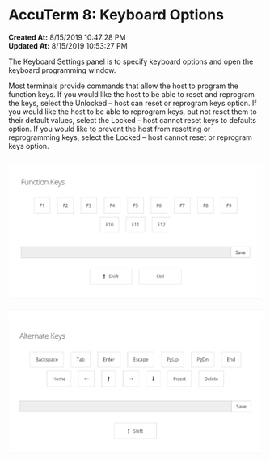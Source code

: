 # AccuTerm 8: Keyboard Options

**Created At:** 8/15/2019 10:47:28 PM  
**Updated At:** 8/15/2019 10:53:27 PM  


The Keyboard Settings panel is to specify keyboard options and open the keyboard programming window.

Most terminals provide commands that allow the host to program the function keys. If you would like the host to be able to reset and reprogram the keys, select the Unlocked – host can reset or reprogram keys option. If you would like the host to be able to reprogram keys, but not reset them to their default values, select the Locked – host cannot reset keys to defaults option. If you would like to prevent the host from resetting or reprogramming keys, select the Locked – host cannot reset or reprogram keys option.

## 


![](./1565909443377-1565909443377.png)

![](./1565909574688-1565909574688.png)


